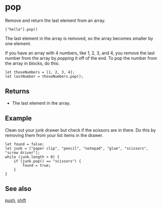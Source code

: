 # pop

Remove and return the last element from an array.

```sig
["hello"].pop()
```

The last element in the array is removed, so the array becomes smaller by one element.

If you have an array with 4 numbers, like 1, 2, 3, and 4, you remove the last number from the array
by _popping_ it off of the end. To pop the number from the array in blocks, do this:

```block
let thoseNumbers = [1, 2, 3, 4];
let lastNumber = thoseNumbers.pop();
```

## Returns

* The last element in the array.

## Example

Clean out your junk drawer but check if the scissors are in there. Do this by removing them from your list items in the drawer.

```blocks
let found = false;
let junk = ["paper clip", "pencil", "notepad", "glue", "scissors", "screw driver"];
while (junk.length > 0) {
    if (junk.pop() == "scissors") {
        found = true;
    }
}
```

## See also

[push](/blocks/arrays/push), [shift](/blocks/arrays/shift)